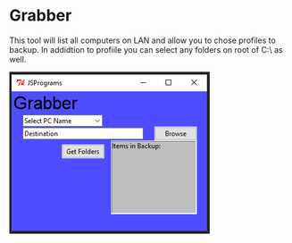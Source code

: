 # Grabber
This tool will list all computers on LAN and allow you to chose profiles to backup. In addidtion to profiile you can select any folders on root of C:\ as well. 

![](images/Grabber.PNG)
